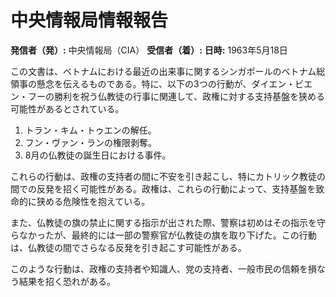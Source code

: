 # 中央情報局情報報告

**発信者（発）:** 中央情報局（CIA）
**受信者（着）:** 
**日時:** 1963年5月18日

この文書は、ベトナムにおける最近の出来事に関するシンガポールのベトナム総領事の懸念を伝えるものである。特に、以下の3つの行動が、ダイエン・ビエン・フーの勝利を祝う仏教徒の行事に関連して、政権に対する支持基盤を狭める可能性があるとされている。

1. トラン・キム・トゥエンの解任。
2. フン・ヴァン・ランの権限剥奪。
3. 8月の仏教徒の誕生日における事件。

これらの行動は、政権の支持者の間に不安を引き起こし、特にカトリック教徒の間での反発を招く可能性がある。政権は、これらの行動によって、支持基盤を致命的に狭める危険性を抱えている。

また、仏教徒の旗の禁止に関する指示が出された際、警察は初めはその指示を守らなかったが、最終的には一部の警察官が仏教徒の旗を取り下げた。この行動は、仏教徒の間でさらなる反発を引き起こす可能性がある。

このような行動は、政権の支持者や知識人、党の支持者、一般市民の信頼を損なう結果を招く恐れがある。